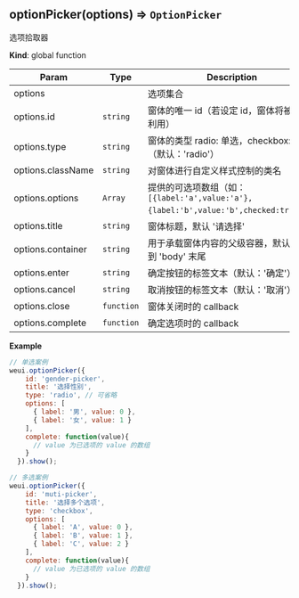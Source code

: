 <a name="optionPicker"></a>

## optionPicker(options) ⇒ <code>OptionPicker</code>
选项拾取器

**Kind**: global function  

| Param | Type | Description |
| --- | --- | --- |
| options |  | 选项集合 |
| options.id | <code>string</code> | 窗体的唯一 id（若设定 id，窗体将被重复利用） |
| options.type | <code>string</code> | 窗体的类型 radio: 单选，checkbox: 多选（默认：'radio'） |
| options.className | <code>string</code> | 对窗体进行自定义样式控制的类名 |
| options.options | <code>Array</code> | 提供的可选项数组（如：<code>[{label:'a',value:'a'},{label:'b',value:'b',checked:true}]</code>） |
| options.title | <code>string</code> | 窗体标题，默认 '请选择' |
| options.container | <code>string</code> | 用于承载窗体内容的父级容器，默认追加到 'body' 末尾 |
| options.enter | <code>string</code> | 确定按钮的标签文本（默认：'确定'） |
| options.cancel | <code>string</code> | 取消按钮的标签文本（默认：'取消'） |
| options.close | <code>function</code> | 窗体关闭时的 callback |
| options.complete | <code>function</code> | 确定选项时的 callback |

**Example**  
```js
// 单选案例
weui.optionPicker({
    id: 'gender-picker',
    title: '选择性别',
    type: 'radio', // 可省略
    options: [
      { label: '男', value: 0 },
      { label: '女', value: 1 }
    ],
    complete: function(value){
      // value 为已选项的 value 的数组
    }
  }).show();

// 多选案例
weui.optionPicker({
    id: 'muti-picker',
    title: '选择多个选项',
    type: 'checkbox',
    options: [
      { label: 'A', value: 0 },
      { label: 'B', value: 1 },
      { label: 'C', value: 2 }
    ],
    complete: function(value){
      // value 为已选项的 value 的数组
    }
  }).show();
```
